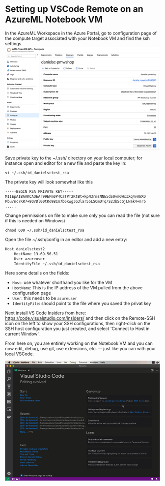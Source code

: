 # Setting up VSCode Remote on an AzureML Notebook VM


In the AzureML Workspace in the Azure Portal, go to configuration page of the compute target associated with your Notebook VM and find the ssh settings. 
![](img/vm_ssh_config.png)

Save private key to the ~/.ssh/ directory on your local computer; for instance open and editor for a new file and paste the key in:

    vi ~/.ssh/id_danielsctest_rsa
    
The private key will look somewhat like this
    
    -----BEGIN RSA PRIVATE KEY-----
    MIIEpAIBAAKCAQEAr99EPm0P4CaTPT2KtBt+kpN3rmsNNE5dS0vmGWxIXq4vAWXD
    Pbu/nc7KR7+8QVDl00tKo9B1m7b6Kwg3G3lar5oLSOmUTq/S23b5cGjLNak4+mrb
    .....

Change permissions on file to make sure only you can read the file (not sure if this is needed on Windows)

    chmod 600 ~/.ssh/id_danielsctest_rsa
    

Open the file ~/.ssh/config in an editor and add a new entry:

    Host danielsctest2
        HostName 13.69.56.51
        User azureuser
        IdentityFile ~/.ssh/id_danielsctest_rsa  
   
Here some details on the fields:

- `Host`: use whatever shorthand you like for the VM
- `HostName`: This is the IP address of the VM pulled from the above configuration page
- `User`: this needs to be `azureuser`
- `IdentityFile`: should point to the file where you saved the privat key

Next install VS Code Insiders from here: https://code.visualstudio.com/insiders/ and then click on the Remote-SSH icon on the left to show your SSH configurations, then right-click on the SSH host configuration you just created, and select 'Connect to Host in current Window'.

From here on, you are entirely working on the Notebook VM and you can now edit, debug, use git, use extensions, etc. -- just like you can with your local VSCode.

![](img/vscode_connect.gif)